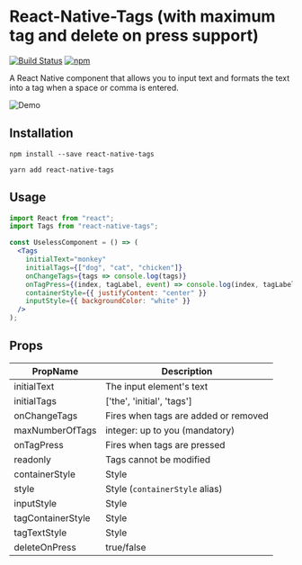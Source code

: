 # React-Native-Tags (with maximum tag and delete on press support)

[![Build Status](https://travis-ci.org/peterp/react-native-tags.svg?branch=master)](https://travis-ci.org/peterp/react-native-tags)
[![npm](https://img.shields.io/npm/dt/express.svg)](https://www.npmjs.com/package/react-native-tags)

A React Native component that allows you to input text and formats the text
into a tag when a space or comma is entered.

![Demo](https://camo.githubusercontent.com/e3d6f3f87e625ad787bda1e7b518307d29d21a23/68747470733a2f2f6d656469612e67697068792e636f6d2f6d656469612f6c34394a5036786c6847723138795a46652f67697068792e676966)

## Installation

```terminal
npm install --save react-native-tags
```

```terminal
yarn add react-native-tags
```

## Usage

```jsx
import React from "react";
import Tags from "react-native-tags";

const UselessComponent = () => (
  <Tags
    initialText="monkey"
    initialTags={["dog", "cat", "chicken"]}
    onChangeTags={tags => console.log(tags)}
    onTagPress={(index, tagLabel, event) => console.log(index, tagLabel, event)}
    containerStyle={{ justifyContent: "center" }}
    inputStyle={{ backgroundColor: "white" }}
  />
);
```

## Props

| PropName          | Description                          |
| ----------------- | ------------------------------------ |
| initialText       | The input element's text             |
| initialTags       | ['the', 'initial', 'tags']           |
| onChangeTags      | Fires when tags are added or removed |
| maxNumberOfTags        | integer: up to you (mandatory)          |
| onTagPress        | Fires when tags are pressed          |
| readonly          | Tags cannot be modified              |
| containerStyle    | Style                                |
| style             | Style (`containerStyle` alias)       |
| inputStyle        | Style                                |
| tagContainerStyle | Style                                |
| tagTextStyle      | Style                                |
| deleteOnPress  | true/false                       |
